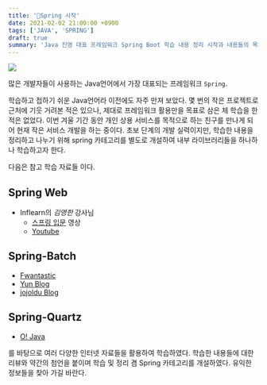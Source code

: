 ```yaml
---
title: '💼Spring 시작'
date: 2021-02-02 21:00:00 +0900
tags: ['JAVA', 'SPRING']
draft: true
summary: 'Java 진영 대표 프레임워크 Spring Boot 학습 내용 정리 시작과 내용들의 목차 정리'
---
```

<img src="https://upload.wikimedia.org/wikipedia/commons/4/44/Spring_Framework_Logo_2018.svg"></img>

많은 개발자들이 사용하는 Java언어에서 가장 대표되는 프레임워크 ```Spring```.

학습하고 접하기 쉬운 Java언어라 이전에도 자주 만져 보았다. 몇 번의 작은 프로젝트로 근처에 기웃 거려본 적은 있으나, 제대로 프레임워크 활용만을 목표로 삼은 체 학습을 한 적은 없었다. 이번 겨울 기간 동안 개인 상용 서비스를 목적으로 하는 친구를 만나게 되어 현재 작은 서비스 개발을 하는 중이다. 초보 단계의 개발 실력이지만, 학습한 내용을 정리하고 나누기 위해 spring 카테고리를 별도로 개설하여 내부 라이브러리들을 하나하나 학습하고자 한다.

다음은 참고 학습 자료들 이다.

## Spring Web
  - Inflearn의 *김영한* 강사님
    - [스프링 입문](https://www.inflearn.com/course/%EC%8A%A4%ED%94%84%EB%A7%81-%EC%9E%85%EB%AC%B8-%EC%8A%A4%ED%94%84%EB%A7%81%EB%B6%80%ED%8A%B8/dashboard) 영상
    - [Youtube](https://www.youtube.com/playlist?list=PLumVmq_uRGHgBrimIp2-7MCnoPUskVMnd)

## Spring-Batch
  - [Fwantastic](https://www.fwantastic.com/p/spring-batch.html)
  - [Yun Blog](https://cheese10yun.github.io/spring-batch-basic/)
  - [jojoldu Blog](https://jojoldu.tistory.com/category/Spring%20Batch)

## Spring-Quartz
  - [O! Java](https://ojava.tistory.com/128)

를 바탕으로 여러 다양한 인터넷 자료들을 활용하여 학습하였다. 학습한 내용들에 대한 리뷰와 약간의 첨언을 붙이며 학습 및 정리 겸 Spring 카테고리를 개설하였다. 유익한 정보들을 찾아 가길 바란다.